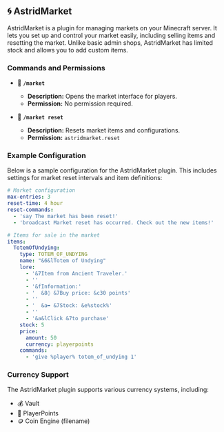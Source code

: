 ## 🌀 AstridMarket

AstridMarket is a plugin for managing markets on your Minecraft server. It lets you set up and control your market easily, including selling items and resetting the market. Unlike basic admin shops, AstridMarket has limited stock and allows you to add custom items.

### Commands and Permissions

- 🛒 **`/market`**
  - **Description:** Opens the market interface for players.
  - **Permission:** No permission required.

- 🔄 **`/market reset`**
  - **Description:** Resets market items and configurations.
  - **Permission:** `astridmarket.reset`

### Example Configuration

Below is a sample configuration for the AstridMarket plugin. This includes settings for market reset intervals and item definitions:

```yaml
# Market configuration
max-entries: 3
reset-time: 4 hour
reset-commands:
  - 'say The market has been reset!'
  - 'broadcast Market reset has occurred. Check out the new items!'

# Items for sale in the market
items:
  TotemOfUndying:
    type: TOTEM_OF_UNDYING
    name: "&6&lTotem of Undying"
    lore:
      - '&7Item from Ancient Traveler.'
      - ''
      - '&fInformation:'
      - '  &8◊ &7Buy price: &c30 points'
      - ''
      - '  &a➥ &7Stock: &e%stock%'
      - ''
      - '&a&lClick &7to purchase'
    stock: 5
    price:
      amount: 50
      currency: playerpoints
    commands:
      - 'give %player% totem_of_undying 1'
```

### Currency Support
The AstridMarket plugin supports various currency systems, including:

- 💰 Vault
- 💎 PlayerPoints
- 🪙 Coin Engine (filename)
